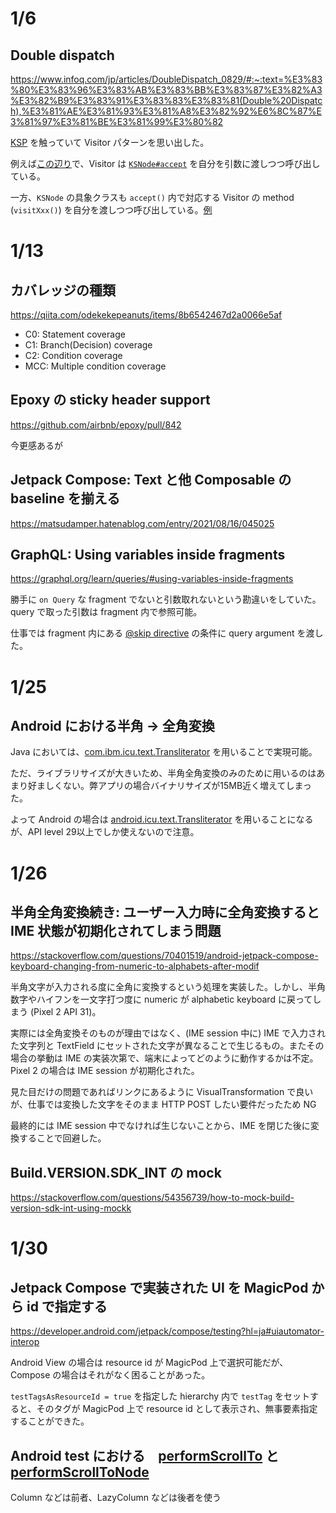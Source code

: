 # 1/6 
## Double dispatch
https://www.infoq.com/jp/articles/DoubleDispatch_0829/#:~:text=%E3%83%80%E3%83%96%E3%83%AB%E3%83%BB%E3%83%87%E3%82%A3%E3%82%B9%E3%83%91%E3%83%83%E3%83%81(Double%20Dispatch),%E3%81%AE%E3%81%93%E3%81%A8%E3%82%92%E6%8C%87%E3%81%97%E3%81%BE%E3%81%99%E3%80%82

[KSP](https://github.com/google/ksp) を触っていて Visitor パターンを思い出した。

例えば[この辺り](https://kotlinlang.org/docs/ksp-overview.html#symbolprocessorprovider-the-entry-point)で、Visitor は [`KSNode#accept`](https://github.com/google/ksp/blob/e518b81c4fb86331869aa918688d66d9fd6589db/api/src/main/kotlin/com/google/devtools/ksp/symbol/KSNode.kt#L26) を自分を引数に渡しつつ呼び出している。

一方、`KSNode` の具象クラスも `accept()` 内で対応する Visitor の method (`visitXxx()`) を自分を渡しつつ呼び出している。[例](https://github.com/google/ksp/blob/8475968a50303890f1bd38c0204d0d9fe43a84f2/compiler-plugin/src/main/kotlin/com/google/devtools/ksp/symbol/impl/kotlin/KSFunctionDeclarationImpl.kt#L118)

# 1/13
## カバレッジの種類
https://qiita.com/odekekepeanuts/items/8b6542467d2a0066e5af

- C0: Statement coverage
- C1: Branch(Decision) coverage
- C2: Condition coverage
- MCC: Multiple condition coverage

## Epoxy の sticky header support
https://github.com/airbnb/epoxy/pull/842

今更感あるが

## Jetpack Compose: Text と他 Composable の baseline を揃える
https://matsudamper.hatenablog.com/entry/2021/08/16/045025

## GraphQL: Using variables inside fragments
https://graphql.org/learn/queries/#using-variables-inside-fragments

勝手に `on Query` な fragment でないと引数取れないという勘違いをしていた。query で取った引数は fragment 内で参照可能。

仕事では fragment 内にある [@skip directive](https://graphql.org/learn/queries/#directives) の条件に query argument を渡した。

# 1/25
## Android における半角 -> 全角変換
Java においては、[com.ibm.icu.text.Transliterator](https://unicode-org.github.io/icu-docs/apidoc/dev/icu4j/com/ibm/icu/text/Transliterator.html) を用いることで実現可能。

ただ、ライブラリサイズが大きいため、半角全角変換のみのために用いるのはあまり好ましくない。弊アプリの場合バイナリサイズが15MB近く増えてしまった。

よって Android の場合は [android.icu.text.Transliterator](https://developer.android.com/reference/android/icu/text/Transliterator) を用いることになるが、API level 29以上でしか使えないので注意。

# 1/26
## 半角全角変換続き: ユーザー入力時に全角変換すると IME 状態が初期化されてしまう問題
https://stackoverflow.com/questions/70401519/android-jetpack-compose-keyboard-changing-from-numeric-to-alphabets-after-modif

半角文字が入力される度に全角に変換するという処理を実装した。しかし、半角数字やハイフンを一文字打つ度に numeric が alphabetic keyboard に戻ってしまう (Pixel 2 API 31)。

実際には全角変換そのものが理由ではなく、(IME session 中に) IME で入力された文字列と TextField にセットされた文字が異なることで生じるもの。またその場合の挙動は IME の実装次第で、端末によってどのように動作するかは不定。Pixel 2 の場合は IME session が初期化された。

見た目だけの問題であればリンクにあるように VisualTransformation で良いが、仕事では変換した文字をそのまま HTTP POST したい要件だったため NG

最終的には IME session 中でなければ生じないことから、IME を閉じた後に変換することで回避した。

## Build.VERSION.SDK_INT の mock
https://stackoverflow.com/questions/54356739/how-to-mock-build-version-sdk-int-using-mockk

# 1/30
## Jetpack Compose で実装された UI を MagicPod から id で指定する
https://developer.android.com/jetpack/compose/testing?hl=ja#uiautomator-interop

Android View の場合は resource id が MagicPod 上で選択可能だが、Compose の場合はそれがなく困ることがあった。

`testTagsAsResourceId = true` を指定した hierarchy 内で `testTag` をセットすると、そのタグが MagicPod 上で resource id として表示され、無事要素指定することができた。

## Android test における　[performScrollTo](https://developer.android.com/reference/kotlin/androidx/compose/ui/test/package-summary#(androidx.compose.ui.test.SemanticsNodeInteraction).performScrollTo()) と [performScrollToNode](https://developer.android.com/reference/kotlin/androidx/compose/ui/test/package-summary#(androidx.compose.ui.test.SemanticsNodeInteraction).performScrollToNode(androidx.compose.ui.test.SemanticsMatcher))
Column などは前者、LazyColumn などは後者を使う